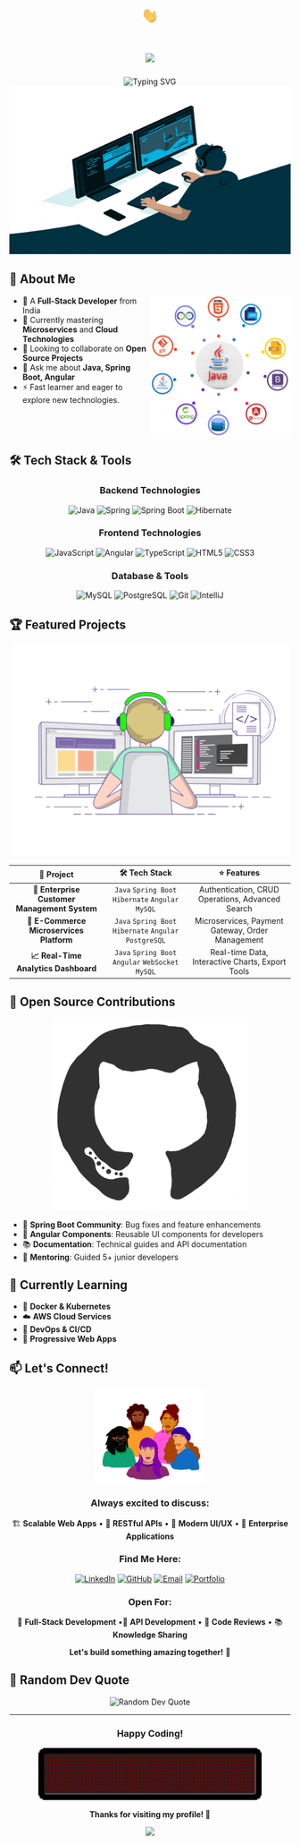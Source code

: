 

<div align="center">
  <img src="https://github.com/amantyagi9/amantyagi9/blob/main/img/hello.gif" width="30px"/>
<h1 align="center">
  <a href="https://git.io/typing-svg">
    <img src="https://readme-typing-svg.herokuapp.com/?lines=Hello,+There!+👋;This+is+Aman+Tyagi....;Nice+to+meet+you!&center=true&size=30">
  </a>
</h1>
  
  <img src="https://readme-typing-svg.herokuapp.com?font=Fira+Code&pause=1000&color=00F7FF&center=true&vCenter=true&width=435&lines=Software+Developer;Java+%7C+Spring+Boot;Angular+%7C+JavaScript;Always+learning+new+things" alt="Typing SVG" />
</div>

<div align="center">
  <img src="https://github.com/amantyagi9/amantyagi9/blob/main/img/code.gif" width="600" height="300"/>
</div>

## 🚀 About Me

<img align="right" alt="Coding" width="250" src="https://github.com/amantyagi9/amantyagi9/blob/main/img/ts.png">

- 🔭 A **Full-Stack Developer** from India
- 🌱 Currently mastering **Microservices** and **Cloud Technologies**
- 👯 Looking to collaborate on **Open Source Projects**
- 💬 Ask me about **Java, Spring Boot, Angular**
- ⚡ Fast learner and eager to explore new technologies.

<br clear="both"/>

## 🛠️ Tech Stack & Tools

<div align="center">

### Backend Technologies
<img src="https://img.shields.io/badge/Java-ED8B00?style=for-the-badge&logo=java&logoColor=white" alt="Java"/>
<img src="https://img.shields.io/badge/Spring-6DB33F?style=for-the-badge&logo=spring&logoColor=white" alt="Spring"/>
<img src="https://img.shields.io/badge/Spring_Boot-F2F4F9?style=for-the-badge&logo=spring-boot" alt="Spring Boot"/>
<img src="https://img.shields.io/badge/Hibernate-59666C?style=for-the-badge&logo=Hibernate&logoColor=white" alt="Hibernate"/>

### Frontend Technologies
<img src="https://img.shields.io/badge/JavaScript-F7DF1E?style=for-the-badge&logo=javascript&logoColor=black" alt="JavaScript"/>
<img src="https://img.shields.io/badge/Angular-DD0031?style=for-the-badge&logo=angular&logoColor=white" alt="Angular"/>
<img src="https://img.shields.io/badge/TypeScript-007ACC?style=for-the-badge&logo=typescript&logoColor=white" alt="TypeScript"/>
<img src="https://img.shields.io/badge/HTML5-E34F26?style=for-the-badge&logo=html5&logoColor=white" alt="HTML5"/>
<img src="https://img.shields.io/badge/CSS3-1572B6?style=for-the-badge&logo=css3&logoColor=white" alt="CSS3"/>

### Database & Tools
<img src="https://img.shields.io/badge/MySQL-00000F?style=for-the-badge&logo=mysql&logoColor=white" alt="MySQL"/>
<img src="https://img.shields.io/badge/PostgreSQL-316192?style=for-the-badge&logo=postgresql&logoColor=white" alt="PostgreSQL"/>
<img src="https://img.shields.io/badge/Git-F05032?style=for-the-badge&logo=git&logoColor=white" alt="Git"/>
<img src="https://img.shields.io/badge/IntelliJ_IDEA-000000.svg?style=for-the-badge&logo=intellij-idea&logoColor=white" alt="IntelliJ"/>

</div>



## 🏆 Featured Projects

<div align="center">
  <img src="https://github.com/amantyagi9/amantyagi9/blob/main/img/2.gif" width="500"/>
</div>


<div align="center">
  
| 🚀 Project | 🛠️ Tech Stack | ⭐ Features |
|:---:|:---:|:---:|
| **💼 Enterprise Customer Management System** | `Java` `Spring Boot` `Hibernate` `Angular` `MySQL` | Authentication, CRUD Operations, Advanced Search |
| **🛒 E-Commerce Microservices Platform** | `Java` `Spring Boot` `Hibernate` `Angular` `PostgreSQL` | Microservices, Payment Gateway, Order Management |
| **📈 Real-Time Analytics Dashboard** | `Java` `Spring Boot` `Angular` `WebSocket` `MySQL` | Real-time Data, Interactive Charts, Export Tools |

</div>





## 🤝 Open Source Contributions

<div align="center">
  <img src="https://github.com/amantyagi9/amantyagi9/blob/main/img/4.gif" width="350"/>
</div>

- 🌟 **Spring Boot Community**: Bug fixes and feature enhancements
- 🎯 **Angular Components**: Reusable UI components for developers
- 📚 **Documentation**: Technical guides and API documentation
- 👥 **Mentoring**: Guided 5+ junior developers



## 🌱 Currently Learning


- 🐳 **Docker & Kubernetes**
- ☁️ **AWS Cloud Services**
- 🔧 **DevOps & CI/CD**
- 📱 **Progressive Web Apps**

## 📫 Let's Connect!

<div align="center">

<img src="https://github.com/amantyagi9/amantyagi9/blob/main/img/6.gif" width="200"/>


### **Always excited to discuss:**

🏗️ **Scalable Web Apps** • 🔧 **RESTful APIs** • 🎨 **Modern UI/UX** • 🚀 **Enterprise Applications**



### **Find Me Here:**

  
[![LinkedIn](https://img.shields.io/badge/LinkedIn-0077B5?style=for-the-badge&logo=linkedin&logoColor=white)](https://linkedin.com/in/[your-linkedin])
[![GitHub](https://img.shields.io/badge/GitHub-100000?style=for-the-badge&logo=github&logoColor=white)](https://github.com/[your-username])
[![Email](https://img.shields.io/badge/Email-D14836?style=for-the-badge&logo=gmail&logoColor=white)](mailto:[your-email])
[![Portfolio](https://img.shields.io/badge/Portfolio-FF5722?style=for-the-badge&logo=todoist&logoColor=white)](https://[your-portfolio])

### **Open For:**
💼 **Full-Stack Development** •🔌 **API Development** • 👀 **Code Reviews** • 📚 **Knowledge Sharing** 

**Let's build something amazing together!** 🚀


</div>

## 💭 Random Dev Quote

<div align="center">
  <img src="https://quotes-github-readme.vercel.app/api?type=horizontal&theme=radical" alt="Random Dev Quote"/>
</div>


---


<div align="center">
  
###  Happy Coding! 

<img src="https://github.com/amantyagi9/amantyagi9/blob/main/img/8.gif" width="400"/>

**Thanks for visiting my profile! 🚀**

<img src="https://capsule-render.vercel.app/api?type=waving&color=gradient&height=100&section=footer"/>

</div>


